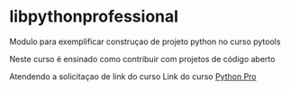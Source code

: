 # libpythonprofessional
Modulo para exemplificar construçao de projeto python no curso pytools

Neste curso é ensinado como contribuir com projetos de código aberto

Atendendo a solicitaçao de link do curso
Link do curso [Python Pro](https://www.python.pro.br/modulos/)
